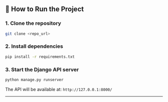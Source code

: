 

## 🔧 How to Run the Project

### 1. Clone the repository

```bash
git clone <repo_url>
```

### 2. Install dependencies

```bash
pip install -r requirements.txt
```

### 3. Start the Django API server

```bash
python manage.py runserver
```

The API will be available at: `http://127.0.0.1:8000/`

---

